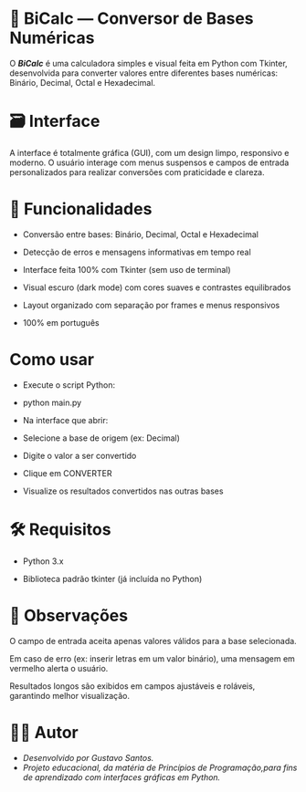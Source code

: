 # **🧮 BiCalc — Conversor de Bases Numéricas**

  O ***BiCalc*** é uma calculadora simples e visual feita em Python com Tkinter,
  desenvolvida para converter valores entre diferentes bases numéricas: Binário, Decimal, Octal e Hexadecimal.

# **🗃️ Interface**
  
  A interface é totalmente gráfica (GUI), com um design limpo, responsivo e moderno.
  O usuário interage com menus suspensos e campos de entrada personalizados para realizar conversões com praticidade e clareza.

# **🔧 Funcionalidades**
  
  - Conversão entre bases: Binário, Decimal, Octal e Hexadecimal
  
  - Detecção de erros e mensagens informativas em tempo real
  
  - Interface feita 100% com Tkinter (sem uso de terminal)
  
  - Visual escuro (dark mode) com cores suaves e contrastes equilibrados
  
  - Layout organizado com separação por frames e menus responsivos
  
  - 100% em português

# **Como usar**

  - Execute o script Python:

  - python main.py

  - Na interface que abrir:

  - Selecione a base de origem (ex: Decimal)

  - Digite o valor a ser convertido

  - Clique em CONVERTER

  - Visualize os resultados convertidos nas outras bases

# **🛠️ Requisitos**

  * Python 3.x

  * Biblioteca padrão tkinter (já incluída no Python)


# **📌 Observações**

  O campo de entrada aceita apenas valores válidos para a base selecionada.
  
  Em caso de erro (ex: inserir letras em um valor binário), uma mensagem em vermelho alerta o usuário.
  
  Resultados longos são exibidos em campos ajustáveis e roláveis, garantindo melhor visualização.

# **👨‍💻 Autor**

- *Desenvolvido por Gustavo Santos.*
- *Projeto educacional, da matéria de Princípios de Programação,para fins de aprendizado com interfaces gráficas em Python.*
